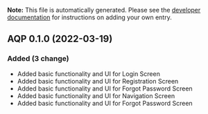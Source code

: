 **Note:** This file is automatically generated. Please see the [developer
documentation](doc/development/changelog.md) for instructions on adding your own
entry.

## AQP 0.1.0 (2022-03-19)

### Added (3 change)

- Added basic functionality and UI for Login Screen
- Added basic functionality and UI for Registration Screen
- Added basic functionality and UI for Forgot Password Screen
- Added basic functionality and UI for Navigation Screen
- Added basic functionality and UI for Forgot Password Screen
